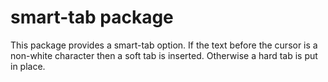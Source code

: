 # smart-tab package

This package provides a smart-tab option. If the text before the cursor is a
non-white character then a soft tab is inserted. Otherwise a hard tab is put in
place.

